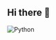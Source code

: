 ## Hi there 👋

![Python](https://img.shields.io/badge/python-3670A0?style=for-the-badge&logo=python&logoColor=ffdd54)
